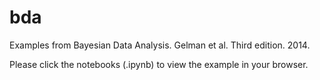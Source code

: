 # bda
Examples from Bayesian Data Analysis. Gelman et al. Third edition. 2014.

Please click the notebooks (.ipynb) to view the example in your browser.
